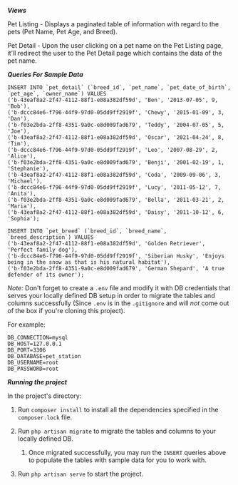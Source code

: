 ***Views***

Pet Listing - Displays a paginated table of information with regard to the pets (Pet Name, Pet Age, and Breed).

Pet Detail - Upon the user clicking on a pet name on the Pet Listing page, it'll redirect the user to the Pet Detail page which contains the data of the pet name.

***Queries For Sample Data***

```
INSERT INTO `pet_detail` (`breed_id`, `pet_name`, `pet_date_of_birth`, `pet_age`, `owner_name`) VALUES
('b-43eaf8a2-2f47-4112-88f1-e08a382df59d', 'Ben', '2013-07-05', 9, 'Bob'),
('b-dccc84e6-f796-44f9-97d0-05dd9ff2919f', 'Chewy', '2015-01-09', 3, 'Dan'),
('b-f03e2bda-2ff8-4351-9a0c-e8d009fad679', 'Teddy', '2004-07-05', 5, 'Joe'),
('b-43eaf8a2-2f47-4112-88f1-e08a382df59d', 'Oscar', '2021-04-24', 8, 'Tim'),
('b-dccc84e6-f796-44f9-97d0-05dd9ff2919f', 'Leo', '2007-08-29', 2, 'Alice'),
('b-f03e2bda-2ff8-4351-9a0c-e8d009fad679', 'Benji', '2001-02-19', 1, 'Stephanie'),
('b-43eaf8a2-2f47-4112-88f1-e08a382df59d', 'Coda', '2009-09-06', 3, 'Michael'),
('b-dccc84e6-f796-44f9-97d0-05dd9ff2919f', 'Lucy', '2011-05-12', 7, 'Anita'),
('b-f03e2bda-2ff8-4351-9a0c-e8d009fad679', 'Bella', '2011-03-21', 2, 'Maria'),
('b-43eaf8a2-2f47-4112-88f1-e08a382df59d', 'Daisy', '2011-10-12', 6, 'Sophia');

INSERT INTO `pet_breed` (`breed_id`, `breed_name`, `breed_description`) VALUES
('b-43eaf8a2-2f47-4112-88f1-e08a382df59d', 'Golden Retriever', 'Perfect family dog'),
('b-dccc84e6-f796-44f9-97d0-05dd9ff2919f', 'Siberian Husky', 'Enjoys being in the snow as that is his natural habitat'),
('b-f03e2bda-2ff8-4351-9a0c-e8d009fad679', 'German Shepard', 'A true defender of its owner');
```

_Note:_ Don't forget to create a `.env` file and modify it with DB credentials that serves your locally defined DB setup in order to migrate the tables and columns successfully (Since `.env` is in the `.gitignore` and will *not* come out of the box if you're cloning this project).

For example:
```
DB_CONNECTION=mysql
DB_HOST=127.0.0.1
DB_PORT=3306
DB_DATABASE=pet_station
DB_USERNAME=root
DB_PASSWORD=root
```

***Running the project***

In the project's directory:

1. Run `composer install` to install all the dependencies specified in the `composer.lock` file.

2. Run `php artisan migrate` to migrate the tables and columns to your locally defined DB.  
   1. Once migrated successfully, you may run the `INSERT` queries above to populate the tables with sample data for you to work with.
    
3. Run `php artisan serve` to start the project.
